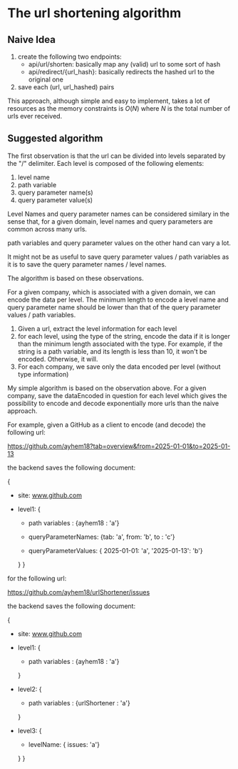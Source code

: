 # The url shortening algorithm
## Naive Idea

1. create the following two endpoints: 
    * api/url/shorten: basically map any (valid) url to some sort of hash
    * api/redirect/{url_hash}: basically redirects the hashed url to the original one
2. save each (url, url_hashed) pairs

This approach, although simple and easy to implement, takes a lot of resources as the memory constraints is 
$O(N)$ where $N$ is the total number of urls ever received.  


## Suggested algorithm 
The first observation is that the url can be divided into levels separated by the "/" delimiter. 
Each level is composed of the following elements: 

1. level name
2. path variable
3. query parameter name(s)
4. query parameter value(s)

Level Names and query parameter names can be considered similary in the sense that, for a given domain, level names and query parameters are common across many urls. 

path variables and query parameter values on the other hand can vary a lot. 

It might not be as useful to save query parameter values / path variables as it is to save the query parameter names / level names.

The algorithm is based on these observations. 

For a given company, which is associated with a given domain, we can encode the data per level. The minimum length to encode a level name and query parameter name should be lower than that of the query parameter values / path variables.  

1. Given a url, extract the level information for each level 
2. for each level, using the type of the string, encode the data if it is longer than the minimum length associated with the type. For example, if the string is a path variable, and its length is less than 10, it won't be encoded. Otherwise, it will. 
3. For each company, we save only the data encoded per level (without type information)





My simple algorithm is based on the observation above. For a given company, save the dataEncoded in question for each level 
which gives the possibility to encode and decode exponentially more urls than the naive approach.

For example, given a GitHub as a client to encode (and decode) the following url: 


https://github.com/ayhem18?tab=overview&from=2025-01-01&to=2025-01-13

the backend saves the following document: 

{
* site: www.github.com

* level1: {
   
    * path variables : {ayhem18 : 'a'}

    * queryParameterNames: {tab: 'a', from: 'b', to : 'c'}
  
    * queryParameterValues: { 2025-01-01: 'a', '2025-01-13': 'b'}
  
  }
}

for the following url: 

https://github.com/ayhem18/urlShortener/issues

the backend saves the following document: 

{
* site: www.github.com

* level1:
  {
  * path variables : {ayhem18 : 'a'} 
  
  }

* level2:
  {
  * path variables : {urlShortener : 'a'}
  
  }
  
* level3: 
   { 
   * levelName: { issues: 'a'}
   
   }
}

